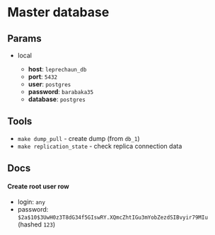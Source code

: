 # Master database

## Params

-   local

    -   **host**: `leprechaun_db`
    -   **port**: `5432`
    -   **user**: `postgres`
    -   **password**: `barabaka35`
    -   **database**: `postgres`

## Tools

-   `make dump_pull` - create dump (from `db_1`)
-   `make replication_state` - check replica connection data

## Docs

#### Create root user row

-   login: `any`
-   password: `$2a$10$3UwH0z3T8dG34f5GIswRY.XQmcZhtIGu3mYobZezdSIBvyir79MIu` (hashed `123`)
